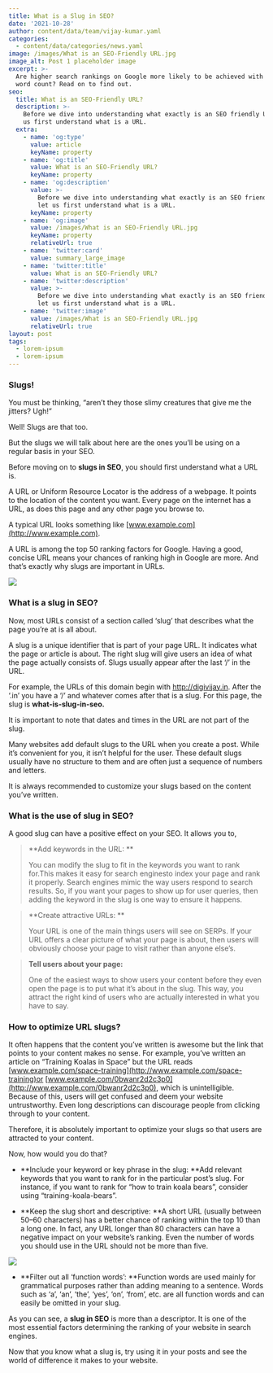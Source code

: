 ```yaml
---
title: What is a Slug in SEO?
date: '2021-10-28'
author: content/data/team/vijay-kumar.yaml
categories:
  - content/data/categories/news.yaml
image: /images/What is an SEO-Friendly URL.jpg
image_alt: Post 1 placeholder image
excerpt: >-
  Are higher search rankings on Google more likely to be achieved with a larger
  word count? Read on to find out.
seo:
  title: What is an SEO-Friendly URL?
  description: >-
    Before we dive into understanding what exactly is an SEO friendly URL, let
    us first understand what is a URL.
  extra:
    - name: 'og:type'
      value: article
      keyName: property
    - name: 'og:title'
      value: What is an SEO-Friendly URL?
      keyName: property
    - name: 'og:description'
      value: >-
        Before we dive into understanding what exactly is an SEO friendly URL,
        let us first understand what is a URL.
      keyName: property
    - name: 'og:image'
      value: /images/What is an SEO-Friendly URL.jpg
      keyName: property
      relativeUrl: true
    - name: 'twitter:card'
      value: summary_large_image
    - name: 'twitter:title'
      value: What is an SEO-Friendly URL?
    - name: 'twitter:description'
      value: >-
        Before we dive into understanding what exactly is an SEO friendly URL,
        let us first understand what is a URL.
    - name: 'twitter:image'
      value: /images/What is an SEO-Friendly URL.jpg
      relativeUrl: true
layout: post
tags:
  - lorem-ipsum
  - lorem-ipsum
---
```



### Slugs!

You must be thinking, “aren’t they those slimy creatures that give me the jitters? Ugh!”

Well! Slugs are that too.

But the slugs we will talk about here are the ones you’ll be using on a regular basis in your SEO.

Before moving on to **slugs in SEO**, you should first understand what a URL is.

A URL or Uniform Resource Locator is the address of a webpage. It points to the location of the content you want. Every page on the internet has a URL, as does this page and any other page you browse to.

A typical URL looks something like [www.example.com](http://www.example.com).

A URL is among the top 50 ranking factors for Google. Having a good, concise URL means your chances of ranking high in Google are more. And that’s exactly why slugs are important in URLs.

![](/images/urls-in-google-ranking-factors.png)

### What is a slug in SEO?

Now, most URLs consist of a section called ‘slug’ that describes what the page you’re at is all about.

A slug is a unique identifier that is part of your page URL. It indicates what the page or article is about. The right slug will give users an idea of what the page actually consists of. Slugs usually appear after the last ‘/’ in the URL.

For example, the URLs of this domain begin with http://digivijay.in. After the ‘.in’ you have a ‘/’ and whatever comes after that is a slug. For this page, the slug is **what-is-slug-in-seo.**

It is important to note that dates and times in the URL are not part of the slug.

Many websites add default slugs to the URL when you create a post. While it’s convenient for you, it isn’t helpful for the user. These default slugs usually have no structure to them and are often just a sequence of numbers and letters.

It is always recommended to customize your slugs based on the content you’ve written.

### What is the use of slug in SEO?

A good slug can have a positive effect on your SEO. It allows you to,

> **Add keywords in the URL: **
>
> You can modify the slug to fit in the keywords you want to rank for.This makes it easy for search enginesto index your page and rank it properly. Search engines mimic the way users respond to search results. So, if you want your pages to show up for user queries, then adding the keyword in the slug is one way to ensure it happens.

> **Create attractive URLs: **
>
> Your URL is one of the main things users will see on SERPs. If your URL offers a clear picture of what your page is about, then users will obviously choose your page to visit rather than anyone else’s.

> **Tell users about your page:**
>
> One of the easiest ways to show users your content before they even open the page is to put what it’s about in the slug. This way, you attract the right kind of users who are actually interested in what you have to say.

### &#xA;How to optimize URL slugs?

It often happens that the content you’ve written is awesome but the link that points to your content makes no sense. For example, you’ve written an article on “Training Koalas in Space” but the URL reads [www.example.com/space-training](http://www.example.com/space-training)or [www.example.com/0bwanr2d2c3p0](http://www.example.com/0bwanr2d2c3p0), which is unintelligible. Because of this, users will get confused and deem your website untrustworthy. Even long descriptions can discourage people from clicking through to your content.

Therefore, it is absolutely important to optimize your slugs so that users are attracted to your content.

Now, how would you do that?

*   **Include your keyword or key phrase in the slug: **Add relevant keywords that you want to rank for in the particular post’s slug. For instance, if you want to rank for “how to train koala bears”, consider using “training-koala-bears”.

<!---->

*   **Keep the slug short and descriptive: **A short URL (usually between 50–60 characters) has a better chance of ranking within the top 10 than a long one. In fact, any URL longer than 80 characters can have a negative impact on your website’s ranking. Even the number of words you should use in the URL should not be more than five.

![](/images/optimum-url-lenght.png)

*   **Filter out all ‘function words’: **Function words are used mainly for grammatical purposes rather than adding meaning to a sentence. Words such as ‘a’, ‘an’, ‘the’, ‘yes’, ‘on’, ‘from’, etc. are all function words and can easily be omitted in your slug.

As you can see, a **slug in SEO** is more than a descriptor. It is one of the most essential factors determining the ranking of your website in search engines.

Now that you know what a slug is, try using it in your posts and see the world of difference it makes to your website.













